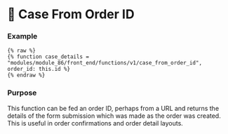 # 🔹 Case From Order ID

### Example <a href="#example" id="example"></a>

```liquid
{% raw %}
{% function case_details = "modules/module_86/front_end/functions/v1/case_from_order_id", order_id: this.id %}
{% endraw %}
```

### Purpose <a href="#purpose" id="purpose"></a>

This function can be fed an order ID, perhaps from a URL and returns the details of the form submission which was made as the order was created. This is useful in order confirmations and order detail layouts.
